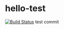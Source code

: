 # hello-test
[![Build Status](http://54.156.205.206/buildStatus/icon?job=hello-test-github)](http://54.156.205.206/job/hello-test-github/)
test commit
